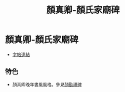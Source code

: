 ﻿---
title: '顏真卿-顏氏家廟碑'
tags: ['顏真卿', '碑刻', '楷書']
order: 8
---
# 顏真卿-顏氏家廟碑
* [字帖連結](https://digitalarchive.npm.gov.tw/Painting/Content?pid=29634&Dept=P)

## 特色
* 顏真卿晚年書風風格。參見[顏勤禮碑](./顏真卿-顏勤禮碑)
